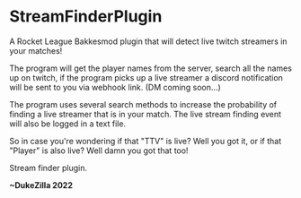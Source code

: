 # StreamFinderPlugin

A Rocket League Bakkesmod plugin that will detect live twitch streamers in your matches!

The program will get the player names from the server, search all the names up on twitch, if the program picks up a live streamer
a discord notification will be sent to you via webhook link. (DM coming soon...)

The program uses several search methods to increase the probability of finding a live streamer that is in your match.
The live stream finding event will also be logged in a text file.

So in case you're wondering if that "TTV" is live? Well you got it, or if that "Player" is also live? Well damn you got that too!

Stream finder plugin.

**~DukeZilla 2022**
